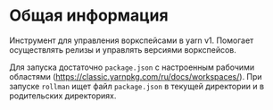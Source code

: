 # Общая информация

Инструмент для управления воркспейсами в yarn v1.
Помогает осуществлять релизы и управлять версиями воркспейсов.

Для запуска достаточно `package.json` с настроенным рабочими областями (https://classic.yarnpkg.com/ru/docs/workspaces/).
При запуске `rollman` ищет файл `package.json` в текущей директории и в родительских директориях.
